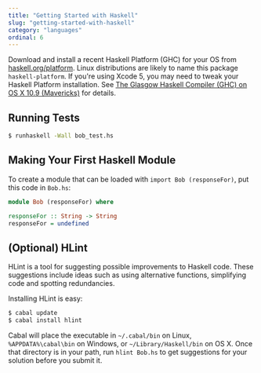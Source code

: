 ```yaml
---
title: "Getting Started with Haskell"
slug: "getting-started-with-haskell"
category: "languages"
ordinal: 6
---
```


Download and install a recent Haskell Platform (GHC) for your OS from [haskell.org/platform](http://www.haskell.org/platform/). Linux distributions are likely to name this package `haskell-platform`. If you're using Xcode 5, you may need to tweak your Haskell Platform installation. See [The Glasgow Haskell Compiler (GHC) on OS X 10.9 (Mavericks)](http://justtesting.org/post/64947952690/the-glasgow-haskell-compiler-ghc-on-os-x-10-9) for details.

## Running Tests

```bash
$ runhaskell -Wall bob_test.hs
```

## Making Your First Haskell Module

To create a module that can be loaded with `import Bob (responseFor)`, put this code in `Bob.hs`:

```haskell
module Bob (responseFor) where

responseFor :: String -> String
responseFor = undefined
```

## (Optional) HLint

HLint is a tool for suggesting possible improvements to Haskell code. These suggestions include ideas such as using alternative functions, simplifying code and spotting redundancies.

Installing HLint is easy:

```bash
$ cabal update
$ cabal install hlint
```

Cabal will place the executable in `~/.cabal/bin` on Linux, `%APPDATA%\cabal\bin` on Windows, or `~/Library/Haskell/bin` on OS X.  Once that directory is in your path, run `hlint Bob.hs` to get suggestions for your solution before you submit it.
